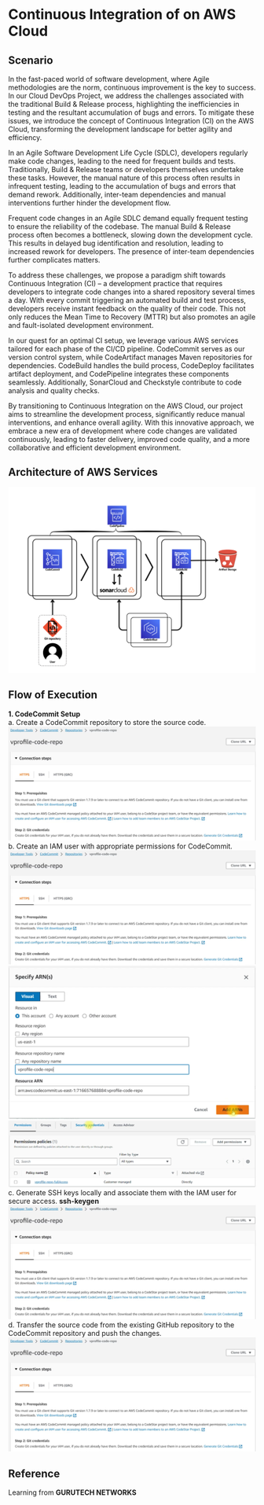 # Continuous Integration of on AWS Cloud
<h2>Scenario</h2>
<p>
In the fast-paced world of software development, where Agile methodologies are the norm, continuous improvement is the key to success. In our Cloud DevOps Project, we address the challenges associated with the traditional Build & Release process, highlighting the inefficiencies in testing and the resultant accumulation of bugs and errors. To mitigate these issues, we introduce the concept of Continuous Integration (CI) on the AWS Cloud, transforming the development landscape for better agility and efficiency.

In an Agile Software Development Life Cycle (SDLC), developers regularly make code changes, leading to the need for frequent builds and tests. Traditionally, Build & Release teams or developers themselves undertake these tasks. However, the manual nature of this process often results in infrequent testing, leading to the accumulation of bugs and errors that demand rework. Additionally, inter-team dependencies and manual interventions further hinder the development flow.

Frequent code changes in an Agile SDLC demand equally frequent testing to ensure the reliability of the codebase. The manual Build & Release process often becomes a bottleneck, slowing down the development cycle. This results in delayed bug identification and resolution, leading to increased rework for developers. The presence of inter-team dependencies further complicates matters.

To address these challenges, we propose a paradigm shift towards Continuous Integration (CI) – a development practice that requires developers to integrate code changes into a shared repository several times a day. With every commit triggering an automated build and test process, developers receive instant feedback on the quality of their code. This not only reduces the Mean Time to Recovery (MTTR) but also promotes an agile and fault-isolated development environment.

In our quest for an optimal CI setup, we leverage various AWS services tailored for each phase of the CI/CD pipeline. CodeCommit serves as our version control system, while CodeArtifact manages Maven repositories for dependencies. CodeBuild handles the build process, CodeDeploy facilitates artifact deployment, and CodePipeline integrates these components seamlessly. Additionally, SonarCloud and Checkstyle contribute to code analysis and quality checks.

By transitioning to Continuous Integration on the AWS Cloud, our project aims to streamline the development process, significantly reduce manual interventions, and enhance overall agility. With this innovative approach, we embrace a new era of development where code changes are validated continuously, leading to faster delivery, improved code quality, and a more collaborative and efficient development environment.
</p>

<h2>Architecture of AWS Services</h2>
 <img src="https://github.com/Jackiedee1223/image-repos/blob/main/CloudDevOps-3.png">

<h2>Flow of Execution</h2>

<b>1.	CodeCommit Setup</b><br>
a. Create a CodeCommit repository to store the source code.
<img src="https://github.com/Jackiedee1223/CloudDevOps-3/blob/main/images/CodeCommit.PNG">
b. Create an IAM user with appropriate permissions for CodeCommit.
<img src="https://github.com/Jackiedee1223/CloudDevOps-3/blob/main/images/IAM.PNG">
<img src="https://github.com/Jackiedee1223/CloudDevOps-3/blob/main/images/ARN.PNG">
<img src="https://github.com/Jackiedee1223/CloudDevOps-3/blob/main/images/Policy.PNG">
c. Generate SSH keys locally and associate them with the IAM user for secure access.
    <b>ssh-keygen</b>
<img src="https://github.com/Jackiedee1223/CloudDevOps-3/blob/main/images/CodeCommit.PNG">
d. Transfer the source code from the existing GitHub repository to the CodeCommit repository and push the changes.
<img src="https://github.com/Jackiedee1223/CloudDevOps-3/blob/main/images/CodeCommit.PNG">




<h2>Reference</h2>
<p>Learning from <b>GURUTECH NETWORKS</b> </p>

